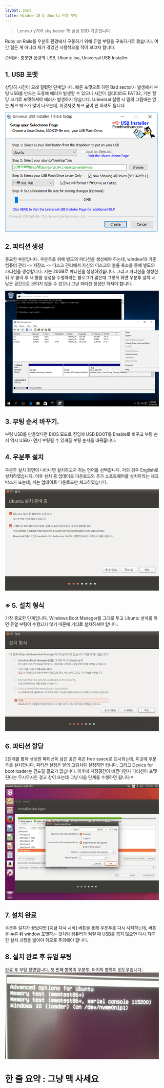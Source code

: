 ```yaml
---
layout: post
title: Window 10 & Ubuntu 듀얼 부팅
---
```


> Lenovo y700 sky kaiser 15
삼성 SSD 기준입니다

Ruby on Rails를 우분투 환경에서 구동하기 위해 듀얼 부팅을 구축하기로 했습니다. 여간 힘든 게 아니라 제가 겪었던 시행착오를 적어 보고자 합니다.

준비물 : 충분한 용량의 USB, Ubuntu iso, Universal USB Installer

## 1. USB 포맷
상당히 시간이 오래 걸렸던 단계입니다. 빠른 포맷으로 하면 Bad sector가 발생해서 부팅 USB를 만드는 도중에 에러가 발생할 수 있으니 시간이 걸리더라도 FAT32, 기본 할당 크기로 포맷하셔야 에러가 발생하지 않습니다. Universal 실행 시 밑의 그림에는 없는 체크 박스가 많이 나오는데, 이것저것 체크 굳이 안 하셔도 됩니다.

![universal](/img/2017-03-29/universal.jpg)


## 2. 파티션 생성
중요한 부분입니다. 우분투를 위해 별도의 파티션을 생성해야 하는데, window10 기준 컴퓨터 관리 -> 저장소 -> 디스크 관리에서 자신의 디스크의 볼륨 축소를 통해 별도의 파티션을 생성합니다. 저는 20GB로 파티션을 생성하였습니다. 그리고 파티션을 생성한 뒤 우 클릭 후 새 볼륨 생성을 수행하라는 블로그가 많은데 그렇게 하면 우분투 설치 시 남은 공간으로 보이지 않을 수 있으니 그냥 파티션 생성만 하셔야 합니다.

![partition](/img/2017-03-29/partition.jpg)

## 3. 부팅 순서 바꾸기.
부팅 USB를 만들었다면 BIOS 모드로 진입해 USB BOOT를 Enable로 바꾸고 부팅 순서 역시 USB가 먼저 부팅될 수 있게끔 부팅 순서를 바꿔줍니다.

## 4. 우분투 설치
우분투 설치 화면이 나타나면 설치하고자 하는 언어를 선택합니다. 저의 경우 English로 설치하였습니다. 이후 설치 중 업데이트 다운로드와 추가 소프트웨어를 설치하라는 체크박스가 뜨는데, 저는 업데이트 다운로드만 체크하였습니다.

![partition](/img/2017-03-29/install1.jpg)

## ※ 5. 설치 형식
가장 중요한 단계입니다. Windows Boot Manager를 그대로 두고 Ubuntu 설치를 하면 듀얼 부팅이 수행되지 않기 때문에 기타로 설치하셔야 합니다.

![partition](/img/2017-03-29/install2.jpg)

## 6. 파티션 할당
2단계를 통해 생성한 파티션이 남은 공간 혹은 free space로 표시되는데, 이곳에 우분투를 설치합니다. 파티션 설정은 밑의 그림처럼 설정하면 됩니다. 그리고 Device for boot loader는 건드릴 필요가 없습니다. 이후에 저장공간이 바뀐다던지 파티션이 포맷된다는 무시무시한 경고 창이 뜨는데 그냥 다음 단계를 수행하면 됩니다ㅋ

![partition](/img/2017-03-29/install3.jpg)

## 7. 설치 완료
우분투 설치가 끝났다면 [지금 다시 시작] 버튼을 통해 우분투를 다시 시작하는데, 버튼을 누른 뒤 window 포맷하는 것처럼 컴퓨터가 켜질 때 USB를 뽑지 않으면 다시 지루한 설치 과정을 밟아야 하므로 주의해야 합니다.

## 8. 설치 완료 후 듀얼 부팅
완료 후 부팅 장면입니다. 첫 번째 항목이 우분투, 마지막 항목이 윈도우입니다.
![partition](/img/2017-03-29/complete.jpg)

# 한 줄 요약 : 그냥 맥 사세요
